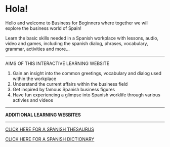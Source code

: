 <h1>Hola!</h1>
<p>Hello and welcome to Business for Beginners where together we will explore the business world of Spain!</p>
<p>Learn the basic skills needed in a Spanish workplace with lessons, audio, video and games, including the spanish dialog, phrases, vocabulary, grammar, activities and more...</p>
<hr />
<p>AIMS OF THIS INTERACTIVE LEARNING WEBSITE</p>
<ol>
<li>Gain an insight into the common greetings, vocabulary and dialog used within the workplace</li>
<li>Understand the current affairs within the business field</li>
<li>Get inspired by famous Spanish business figures</li>
<li>Have fun experiencing a glimpse into Spanish worklife through various activies and videos</li>
</ol>
<hr>
<strong> ADDITIONAL LEARNING WESBITES </strong>

<hr>
 <a href="https://www.lenguaje.com/herramientasV2/sinonimos_EN.html////"> CLICK HERE FOR A SPANISH THESAURUS </a>
 <p>
<a href="https://www.spanishdict.com/////"> CLICK HERE FOR A SPANISH DICTIONARY </a>
  </p>
 
